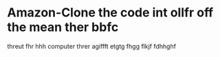 # Amazon-Clone the code int ollfr off the mean ther bbfc
threut  fhr   hhh computer threr  agiffft etgtg  fhgg flkjf   fdhhghf 
